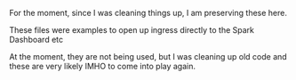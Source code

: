 
For the moment, since I was cleaning things up, I am preserving these here.

These files were examples to open up ingress directly to the Spark Dashboard etc

At the moment, they are not being used, but I was cleaning up old code and these are very likely IMHO to come into play again.
